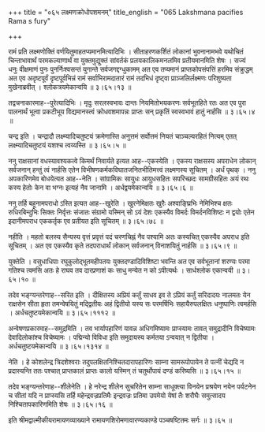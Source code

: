 +++
title = "०६५ लक्ष्मणक्रोधोपशमनम्"
title_english = "065 Lakshmana pacifies Rama s fury"

+++


रामं प्रति लक्ष्मणोक्तिं वर्णयितुमाहतप्यमानमित्यादिभिः । सीताहरणकर्शितं
लोकानां भुवनानामभवे यथोचितं चिन्ताभावार्थं परमकल्याणार्थं वा
युक्तमुद्युक्तं सांवर्तकं प्रलयकालिकमनलमिव प्रतीयमानमिति शेषः । सज्यं
धनुः वीक्षमाणं पुनः पुनर्निःश्वसन्तं युगान्ते सर्वजगद्दग्धुकामम् अत एव
तप्यमानं प्राप्तकोपसंपत्तिं हरमिव संक्रुद्धम् अत एव अदृष्टपूर्वं
दृष्टपूर्वभिन्नं रामं सर्वाभिरामदातारं रामं तदभिधं दृष्ट्वा
प्राञ्जलिर्लक्ष्मणः परिशुष्यता मुखेनाब्रवीत् । श्लोकत्रयमेकान्वयि  ॥ 
३।६५।१३  ॥   

  

तद्वचनाकारमाह--पुरेत्यादिभिः । मृदुः सरलस्वभावः दान्तः नियमितोभयकरणः
सर्वभूतहिते रतः अत एव पुरा पालनार्थं भूत्वा प्रकटीभूय विद्यमानस्त्वं
क्रोधवशमापन्नः प्राप्तः सन् प्रकृतिं स्वस्वभावं हातुं नार्हसि  ॥  ३।६५।४
 ॥   

  

चन्द्र इति । चन्द्रादौ लक्ष्म्यादिचतुष्टयं क्रमेणास्ति अनुत्तमं
सर्वोत्तमं नियतं चाञ्चल्यरहितं नित्यम् एतत् लक्ष्म्यादिचतुष्टयं यशश्च
त्वय्यस्ति  ॥  ३।६५।५  ॥   

  

ननु राक्षसानां वधस्यावश्यकत्वे किमर्थं निवार्यते इत्यत आह--एकस्येति ।
एकस्य राक्षसस्य अपराधेन लोकान् सर्वजनान् हन्तुं त्वं नार्हसि एतेन
विभीषणकर्मकविघातजनितभीतिमत्त्वं लक्ष्मणस्य सूचितम् । अर्धं पृथक् । ननु
अपकारिणमेव बोधयेत्यत आह--नेति । सांग्रामिकः सायुधः आयुधसहितः सपरिच्छदः
सामग्रीसहितः अयं रथः कस्य हेतोः केन वा भग्नः इत्यहं नैव जानामि ।
अर्धद्वयमेकान्वयि  ॥  ३।६५।६  ॥   

  

ननु तर्हि बहूनामपराधो ऽस्ति इत्यत आह--खुरेति । खुरनेमिक्षतः खुरैः
अश्वाङ्घ्रिभिः नेमिभिश्च क्षतः रुधिरबिन्दुभिः सिक्तः निर्वृत्तः संजातः
संग्रामो यस्मिन् सो ऽयं देशः एकस्यैव विमर्दः विमर्दनविशिष्टः न द्वयोः
एतेन इदानीमपराध एककर्तृक एव प्रतीयत इति सूचितम्  ॥  ३।६५।७८  ॥   

  

नहीति । महतो बलस्य सैन्यस्य वृत्तं प्रवृत्तं पदं चरणचिह्नं नैव पश्यामि
अतः कस्यचित् एकस्यैव अपराध इति सूचितम् । अत एव एकस्यैव कृते तदपराधार्थं
लोकान् सर्वजनान् विनाशयितुं नार्हसि  ॥  ३।६५।९  ॥   

  

युक्तेति । वसुधाधिपाः रघुकुलोद्भूतमहीपतयः युक्तदण्डादिविशिष्टा भवन्ति अत
एव सर्वभूतानां शरण्यः परमा गतिश्च त्वमसि अतः हे राघव तव दारप्रणाशं कः
साधु मन्येत न को ऽपीत्यर्थः । सार्धश्लोक एकान्वयी  ॥  ३।६५।१०  ॥   

  

तदेव भङ्ग्यन्तरेणाह--सरित इति । दीक्षितस्य अप्रियं कर्तुं साधव इव ते
ऽप्रियं कर्तुं सरिदादयः नालमतः येन राक्षसेन सीता हृता तमन्वेषयितुं
मद्द्वितीयः अहं द्वितीयो यस्य सः परमर्षिभिः सहायैरुपलक्षितः धनुष्पाणिः
त्वमर्हसि । अर्धचतुष्टयमेकान्वयि  ॥  ३।६५।१११२  ॥   

  

अन्वेषणप्रकारमाह--समुद्रमिति । तव भार्यापहारिणं यावन्न अधिगमिष्यामः
प्राप्स्यामः तावत् समुद्रादीनि विचेष्यामः देवादिलोकांश्च विचेष्यामः ।
पद्मिन्यो विविधा इति समुदायस्य कर्मतया ऽन्वयात् न द्वितीया ।
अर्धचतुष्टयमेकान्वयि  ॥  ३।६५।१३१४  ॥   

  

नेति । हे कोशलेन्द्र त्रिदशेश्वराः तदुपलक्षितनिश्चितदारापहारिणः साम्ना
सामरूपोपायेन ते पत्नीं चेद्यदि न प्रदास्यन्ति ततः पश्चात् प्राप्तकालं
प्राप्तः कालो यस्मिन् तं चतुर्थोपायं दण्डं करिष्यसि  ॥  ३।६५।१५  ॥   

  

तदेव भङ्ग्यन्तरेणाह--शीलेनेति । हे नरेन्द्र शीलेन सुचरितेन साम्ना
साधूक्त्या विनयेन प्रश्रयेण नयेन पर्यटनेन च सीतां यदि न प्राप्स्यसि
तर्हि महेन्द्रवज्रप्रतिमैः इन्द्रवज्रः प्रतिमा उपमेयो येषां तैः शरौघैः
समुत्सादय निश्चितापकारिणमिति शेषः  ॥  ३।६५।१६  ॥   

  

इति श्रीमद्वाल्मीकीयरामायणव्याख्याने रामायणशिरोमणावारण्यकाण्डे
पञ्चषष्टितमः सर्गः  ॥  ३।६५  ॥   

  


